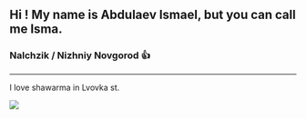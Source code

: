 ## Hi ! My name is Abdulaev Ismael, but you can call me **Isma**.

### Nalchzik / Nizhniy Novgorod :+1: 
---
I love shawarma in Lvovka st.


![](//kalix.club/uploads/posts/2022-12/1671472332_kalix-club-p-yevangelion-oboi-na-kompyuter-instagram-41.jpg)
